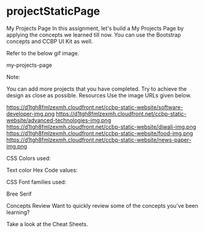 # projectStaticPage

My Projects Page
In this assignment, let's build a My Projects Page by applying the concepts we learned till now. You can use the Bootstrap concepts and CCBP UI Kit as well.



Refer to the below gif image.



my-projects-page



Note:

You can add more projects that you have completed.
Try to achieve the design as close as possible. 
Resources
Use the image URLs given below.



https://d1tgh8fmlzexmh.cloudfront.net/ccbp-static-website/software-developer-img.png
https://d1tgh8fmlzexmh.cloudfront.net/ccbp-static-website/advanced-technologies-img.png
https://d1tgh8fmlzexmh.cloudfront.net/ccbp-static-website/diwali-img.png
https://d1tgh8fmlzexmh.cloudfront.net/ccbp-static-website/food-img.png
https://d1tgh8fmlzexmh.cloudfront.net/ccbp-static-website/news-paper-img.png


CSS Colors used:



Text color Hex Code values:







CSS Font families used:

Bree Serif


Concepts Review
Want to quickly review some of the concepts you’ve been learning?

Take a look at the Cheat Sheets.
